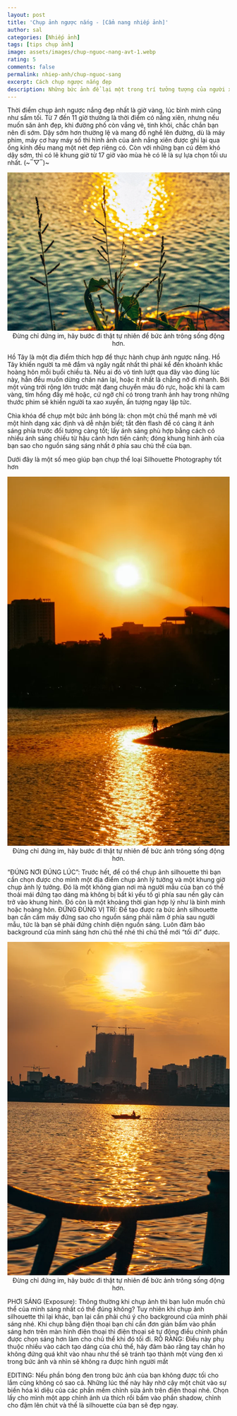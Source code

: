 ```yaml
---
layout: post
title: 'Chụp ảnh ngược nắng - [Cẩm nang nhiếp ảnh]'
author: sal
categories: [Nhiếp ảnh]
tags: [tips chụp ảnh]
image: assets/images/chup-nguoc-nang-avt-1.webp
rating: 5
comments: false
permalink: nhiep-anh/chup-nguoc-sang
excerpt: Cách chụp ngược nắng đẹp
description: Những bức ảnh để lại một trong trí tưởng tượng của người xem một khung cảnh huyền ảo.
---
```


Thời điểm chụp ảnh ngược nắng đẹp nhất là giờ vàng, lúc bình minh cũng như sẩm tối. Từ 7 đến 11 giờ thường là thời điểm có nắng xiên, nhưng nếu muốn săn ảnh đẹp, khi đường phố còn vắng vẻ, tinh khôi, chắc chắn bạn nên đi sớm. Dậy sớm hơn thường lệ và mang đồ nghề lên đường, dù là máy phim, máy cơ hay máy số thì hình ảnh của ánh nắng xiên được ghi lại qua ống kính đều mang một nét đẹp riêng có. Còn với những bạn cú đêm khó dậy sớm, thì có lẽ khung giờ từ 17 giờ vào mùa hè có lẽ là sự lựa chọn tối ưu nhất. (~‾▽‾)~<br>
<p style="text-align:center; ">
  <img id="imagesblog-02" src="../../assets/images/IMG_4009_resize-1024x729.webp" alt="Nikon D600 Dynamic Range">
  Đừng chỉ đứng im, hãy bước đi thật tự nhiên để bức ảnh trông sống động hơn.
</p>
Hồ Tây là một địa điểm thích hợp để thực hành chụp ảnh ngược nắng. Hồ Tây khiến người ta mê đắm và ngây ngất nhất thì phải kể đến khoảnh khắc hoàng hôn mỗi buổi chiều tà. Nếu ai đó vô tình lướt qua đây vào đúng lúc này, hẳn đều muốn dừng chân nán lại, hoặc ít nhất là chẳng nỡ đi nhanh. Bởi một vùng trời rộng lớn trước mặt đang chuyển màu đỏ rực, hoặc khi là cam vàng, tím hồng đầy mê hoặc, cứ ngỡ chỉ có trong tranh ảnh hay trong những thước phim sẽ khiến người ta xao xuyến, ấn tượng ngay lập tức.

Chìa khóa để chụp một bức ảnh bóng là: chọn một chủ thể mạnh mẽ với một hình dạng xác định và dễ nhận biết; tắt đèn flash để có càng ít ánh sáng phía trước đối tượng càng tốt; lấy ánh sáng phù hợp bằng cách có nhiều ánh sáng chiếu từ hậu cảnh hơn tiền cảnh; đóng khung hình ảnh của bạn sao cho nguồn sáng sáng nhất ở phía sau chủ thể của bạn.

Dưới đây là một số mẹo giúp bạn chụp thể loại Silhouette Photography tốt hơn
<p style="text-align:center; ">
  <img id="imagesblog-02" src="../../assets/images/IMG_8847_resize-617x1024.webp" alt="Nikon D600 Dynamic Range">
  Đừng chỉ đứng im, hãy bước đi thật tự nhiên để bức ảnh trông sống động hơn.
</p>
“ĐÚNG NƠI ĐÚNG LÚC”: Trước hết, để có thể chụp ảnh silhouette thì bạn cần chọn được cho mình một địa điểm chụp ảnh lý tưởng và một khung giờ chụp ảnh lý tưởng. Đó là một không gian nơi mà người mẫu của bạn có thể thoải mái đứng tạo dáng mà không bị bất kì yếu tố gì phía sau nền gây cản trở vào khung hình. Đó còn là một khoảng thời gian hợp lý như là bình minh hoặc hoàng hôn.
ĐỨNG ĐÚNG VỊ TRÍ: Để tạo được ra bức ảnh silhouette bạn cần cầm máy đứng sao cho nguồn sáng phải nằm ở phía sau người mẫu, tức là bạn sẽ phải đứng chính diện nguồn sáng. Luôn đảm bảo background của mình sáng hơn chủ thể nhé thì chủ thể mới “tối đi” được.
<p style="text-align:center; ">
  <img id="imagesblog-02"
  src="../../assets/images/IMG_4740_resize-682x1024.webp" alt="Nikon D600 Dynamic Range">
  Đừng chỉ đứng im, hãy bước đi thật tự nhiên để bức ảnh trông sống động hơn.
</p>

PHƠI SÁNG (Exposure): Thông thường khi chụp ảnh thì bạn luôn muốn chủ thể của mình sáng nhất có thể đúng không? Tuy nhiên khi chụp ảnh silhouette thì lại khác, bạn lại cần phải chú ý cho background của mình phải sáng nhé. Khi chụp bằng điện thoại bạn chỉ cần đơn giản bấm vào phần sáng hơn trên màn hình điện thoại thì điện thoại sẽ tự động điều chỉnh phần được chọn sáng hơn làm cho chủ thể khi đó tối đi.
RÕ RÀNG: Điều này phụ thuộc nhiều vào cách tạo dáng của chủ thể, hãy đảm bảo rằng tay chân họ không đứng quá khít vào nhau như thế sẽ tránh tạo thành một vùng đen xì trong bức ảnh và nhìn sẽ không ra được hình người mất

EDITING: Nếu phần bóng đen trong bức ảnh của bạn không được tối cho lắm cũng không có sao cả. Những lúc thế này hãy nhờ cậy một chút vào sự biến hóa kì diệu của các phần mềm chỉnh sửa ảnh trên điện thoại nhé. Chọn lấy cho mình một app chỉnh ảnh ưa thích rồi bấm vào phần shadow, chỉnh cho đậm lên chút và thế là silhouette của bạn sẽ đẹp ngay.
